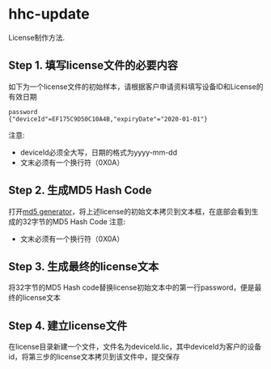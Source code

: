 hhc-update
=========

License制作方法.

Step 1. 填写license文件的必要内容
---------------------------------

如下为一个license文件的初始样本，请根据客户申请资料填写设备ID和License的有效日期
```
password
{"deviceId"=EF175C9D50C10A4B,"expiryDate"="2020-01-01"}
```
 注意: 
  - deviceId必须全大写，日期的格式为yyyy-mm-dd
  - 文末必须有一个换行符（0X0A）


Step 2. 生成MD5 Hash Code
-------------------------
打开[md5 generator](http://www.tools4noobs.com/online_php_functions/md5)，将上述license的初始文本拷贝到文本框，在底部会看到生成的32字节的MD5 Hash Code
注意: 
  - 文末必须有一个换行符（0X0A）


Step 3. 生成最终的license文本
-----------------------------
 将32字节的MD5 Hash code替换license初始文本中的第一行password，便是最终的license文本


Step 4. 建立license文件
-----------------------
在license目录新建一个文件，文件名为deviceId.lic，其中deviceId为客户的设备id，将第三步的license文本拷贝到该文件中，提交保存

